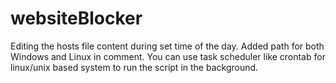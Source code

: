 # websiteBlocker
Editing the hosts file content during set time of the day. Added path for both Windows and Linux in comment. You can use task scheduler like crontab for linux/unix based system to run the script in the background.
